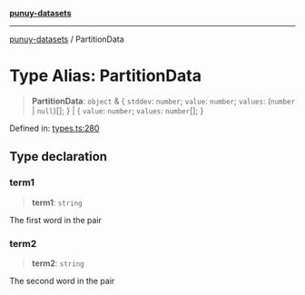 [**punuy-datasets**](../README.md)

***

[punuy-datasets](../README.md) / PartitionData

# Type Alias: PartitionData

> **PartitionData**: `object` & \{ `stddev`: `number`; `value`: `number`; `values`: (`number` \| `null`)[]; \} \| \{ `value`: `number`; `values`: `number`[]; \}

Defined in: [types.ts:280](https://github.com/andrefs/punuy-datasets/blob/76d61bbccf9e8ad4d0bd6011f9626170740706c9/src/lib/types.ts#L280)

## Type declaration

### term1

> **term1**: `string`

The first word in the pair

### term2

> **term2**: `string`

The second word in the pair
